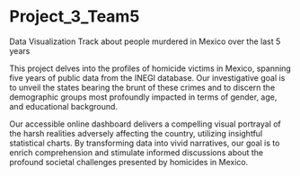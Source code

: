 # Project_3_Team5
Data Visualization Track about people murdered in Mexico over the last 5 years

This project delves into the profiles of homicide victims in Mexico, spanning five years of public data from the INEGI database. Our investigative goal is to unveil the states bearing the brunt of these crimes and to discern the demographic groups most profoundly impacted in terms of gender, age, and educational background. 

Our accessible online dashboard delivers a compelling visual portrayal of the harsh realities adversely affecting the country, utilizing insightful statistical charts. By transforming data into vivid narratives, our goal is to enrich comprehension and stimulate informed discussions about the profound societal challenges presented by homicides in Mexico.

